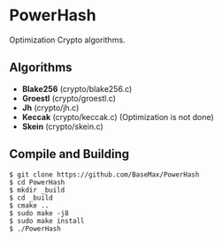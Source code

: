 # PowerHash
Optimization Crypto algorithms.


Algorithms
-------

- **Blake256** (crypto/blake256.c)
- **Groestl** (crypto/groestl.c)
- **Jh** (crypto/jh.c)
- **Keccak** (crypto/keccak.c) (Optimization is not done)
- **Skein** (crypto/skein.c)

Compile and Building
-------------------
```
$ git clone https://github.com/BaseMax/PowerHash
$ cd PowerHash
$ mkdir _build
$ cd _build
$ cmake ..
$ sudo make -j8
$ sudo make install
$ ./PowerHash
```
